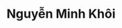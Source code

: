 ---
title: Nguyễn Minh Khôi
layout: hosohocsinh
birthday: '2003-05-01'
categories: hoso
fbcomments: true
tc: active
hs: active
avatar: nguyenkhoi.jpg
permalink: /hoso/nguyenkhoi.html
phone: 0981638188
address: Phủ Lý - Hà Nam
shortname: Thú mỏ vịt
facebook: nguyen.khoi.3323457
instagram: kingkunta1503
---